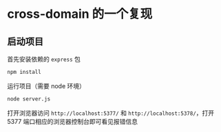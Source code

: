 # cross-domain 的一个复现

## 启动项目

首先安装依赖的 `express` 包

```bash
npm install
```

运行项目（需要 node 环境）

```bash
node server.js
```

打开浏览器访问 `http://localhost:5377/` 和 `http://localhost:5378/`，打开 5377 端口相应的浏览器控制台即可看见报错信息
